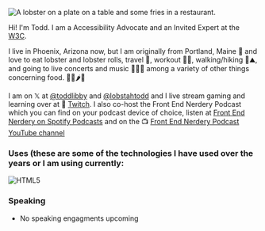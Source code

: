 ![A lobster on a plate on a table and some fries in a restaurant.](https://res.cloudinary.com/colabottles/image/upload/v1585002435/images/cookslobsterhouse_dbocrg.jpg)

Hi! I'm Todd. I am a Accessibility Advocate and an Invited Expert at the [W3C](https://www.w3.org/).

I live in Phoenix, Arizona now, but I am originally from Portland, Maine 🦞 and love to eat lobster and lobster rolls, travel 🧳, workout 🏋🏻, walking/hiking 🎒⛰, and going to live concerts and music 🥁🎶🎸 among a variety of other things concerning food. 🌯🌮🌶🍱

I am on 𝕏 at [@toddlibby](https://twitter.com/toddlibby) and [@lobstahtodd](https://twitter.com/lobstahtodd) and I live stream gaming and learning over at 👾 [Twitch](https://twitch.tv/toddlibby). I also co-host the Front End Nerdery Podcast which you can find on your podcast device of choice, listen at [Front End Nerdery on Spotify Podcasts](https://podcasters.spotify.com/pod/show/frontendnerdery) and on the 📺 [Front End Nerdery Podcast YouTube channel](https://www.youtube.com/@FrontEndNerdery)

### Uses (these are some of the technologies I have used over the years or I am using currently:

![HTML5](https://img.shields.io/badge/html5-%23E34F26?style=flat&logo=html5&logoColor=%23F22601&logoSize=auto&label=html&labelColor=%23000000&color=%23fffafa)

### Speaking

- No speaking engagments upcoming
